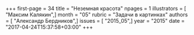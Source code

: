 +++
first-page = 34
title = "Неземная красота"
npages = 1
illustrators = [ "Максим Калякин",]
month = "05"
rubric = "Задачи в картинках"
authors = [ "Александр Бердников",]
issues = [ "2015_05",]
year = "2015"
date = "2017-04-24T15:37:58+03:00"
+++
